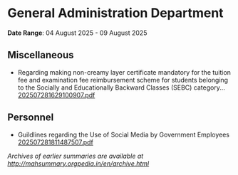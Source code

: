 # General Administration Department

**Date Range**: 04 August 2025 - 09 August 2025


## Miscellaneous
- Regarding making non-creamy layer certificate mandatory for the tuition fee and examination fee reimbursement scheme for students belonging to the Socially and Educationally Backward Classes (SEBC) category...\
  [202507281629100907.pdf](https://gr.maharashtra.gov.in/Site/Upload/Government%20Resolutions/English/202507281629100907.pdf)

## Personnel
- Guildlines regarding the Use of Social Media by Government Employees\
  [202507281811487507.pdf](https://gr.maharashtra.gov.in/Site/Upload/Government%20Resolutions/English/202507281811487507.pdf)


*Archives of earlier summaries are available at http://mahsummary.orgpedia.in/en/archive.html*
